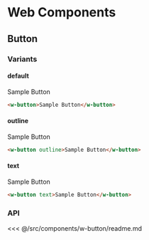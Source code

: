 # Web Components

## Button

### Variants

#### default

<div style="margin-top:1rem;"><w-button>Sample Button</w-button></div>

```html
<w-button>Sample Button</w-button>
```

#### outline

<div style="margin-top:1rem;"><w-button outline>Sample Button</w-button></div>

```html
<w-button outline>Sample Button</w-button>
```

#### text

<div style="margin-top:1rem;"><w-button text>Sample Button</w-button></div>

```html
<w-button text>Sample Button</w-button>
```

### API

<<< @/src/components/w-button/readme.md